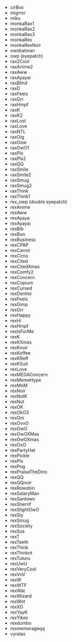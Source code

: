 * cirBox
* migrror
* miku
* monkaRax1
* monkaRax2
* monkaRax3
* monkaRex
* monkaRexNoir
* owobatman
* owp (eyepatch)
* rax2Cool
* raxAnime2
* raxAww
* raxAyayai
* raxBlind
* raxD
* raxFeels
* raxGrr
* raxHmpf
* raxK
* raxK2
* raxLost
* raxLove
* raxNTL
* raxOig
* raxOow
* raxOwO1
* raxPls
* raxPls2
* raxQQ
* raxSmile
* raxSmile2
* raxSmug
* raxSmug2
* raxThink
* raxThink1
* rex_owp (double eyepatch)
* rexAnime
* rexAww
* rexAyaya
* rexAyayai
* rexBib
* rexBun
* rexBusiness
* rexCPAP
* rexCarrot
* rexCirno
* rexCited
* rexCitedXmas
* rexComfy2
* rexConcern
* rexCopium
* rexCursed
* rexDentist
* rexFeels
* rexGimp
* rexGrr
* rexHappy
* rexHi
* rexHmpf
* rexIsForMe
* rexK
* rexKXmas
* rexKnoir
* rexKoffee
* rexKReff
* rexKSuit
* rexLove
* rexMEGAConcern
* rexMemeHype
* rexMoM
* rexNoir
* rexNotK
* rexNut
* rexOK
* rexOkO3
* rexOm
* rexOvvO
* rexOwO
* rexOwOXMas
* rexOwOXmas
* rexOxO
* rexPartyHat
* rexPickle
* rexPls
* rexPog
* rexPraiseTheDino
* rexQQ
* rexQQnoir
* rexRowobin
* rexSalaryMan
* rexSantowo
* rexSherrif
* rexSlightOwO
* rexSly
* rexSmug
* rexSociety
* rexSus
* rexT
* rexTeeth
* rexThink
* rexThinknt
* rexTuturu
* rexUwU
* rexVeryCool
* rexVnV
* rexW
* rexWTF
* rexWat
* rexWizard
* rexWot
* rexXD
* rexYayK
* rexYikes
* rexdumbo
* rexmemerageqq
* vyralas
